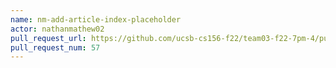 ```yaml
---
name: nm-add-article-index-placeholder
actor: nathanmathew02
pull_request_url: https://github.com/ucsb-cs156-f22/team03-f22-7pm-4/pull/57
pull_request_num: 57
---
```

